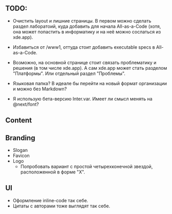 ## TODO:
- Очистить layout и лишние страницы. В первом можно сделать раздел лаборатоий, куда добавить для начала
  All-as-a-Code (хотя, она может попастить в информатику и на неё можно сослаться из xde.app).
- Избавиться от /www1, оттуда стоит добавить executable specs в All-as-a-Code.

- Возможно, на основной странице стоит связать проблематику и решения (в том числе xde.app). А сам xde.app
  может стать разделом "Платформы". Или отдельный раздел "Проблемы".

- Языковая папка? В идеале бы перейти на новый формат организации и можно без Markdown?
- Я использую бета-версию Inter.var. Имеет ли смысл менять на @next/font?

## Content

## Branding
- Slogan
- Favicon
- Logo
    - Попробовать вариант с простой четырехконечной звездой, расположенной в форме "X".

## UI
- Оформление inline-code так себе.
- Цитаты с авторами тоже выглядят так себе.
